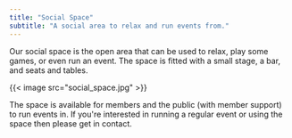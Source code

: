```yaml
---
title: "Social Space"
subtitle: "A social area to relax and run events from."
---
```


Our social space is the open area that can be used to relax, play some games, or even run an event. The space is fitted with a small stage, a bar, and seats and tables.

{{< image src="social_space.jpg" >}}

The space is available for members and the public (with member support) to run events in. If you're interested in running a regular event or using the space then please get in contact.